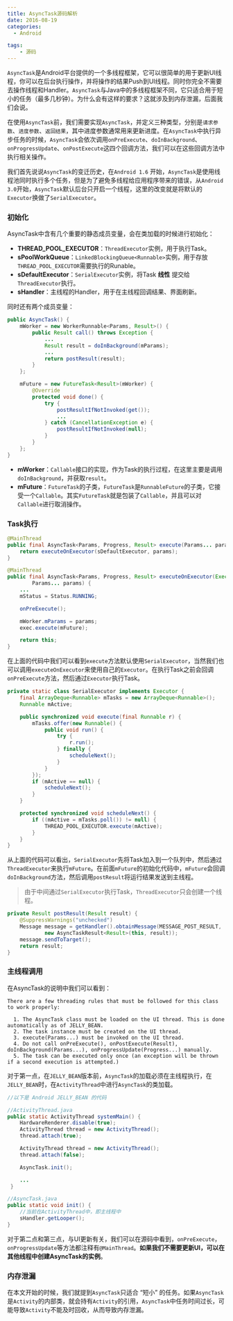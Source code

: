```yaml
---
title: AsyncTask源码解析
date: 2016-08-19
categories:
  - Android

tags:
    - 源码
---
```

`AsyncTask`是Android平台提供的一个多线程框架，它可以很简单的用于更新UI线程，你可以在后台执行操作，并将操作的结果Push到UI线程。同时你完全不需要去操作线程和Handler。`AsyncTask`与Java中的多线程框架不同，它只适合用于短小的任务（最多几秒钟）。为什么会有这样的要求？这就涉及到内存泄漏，后面我们会说。

<!--more-->

在使用`AsyncTask`前，我们需要实现`AsyncTask`，并定义三种类型，分别是`请求参数`、`进度参数`、`返回结果`，其中进度参数通常用来更新进度。在`AsyncTask`中执行异步任务的时候，`AsyncTask`会依次调用`onPreExecute`、`doInBackground`、 `onProgressUpdate`、`onPostExecute`这四个回调方法，我们可以在这些回调方法中执行相关操作。

我们首先说说`AsyncTask`的变迁历史，在`Android 1.6` 开始，`AsyncTask`是使用线程池同时执行多个任务，但是为了避免多线程给应用程序带来的错误，从`Android 3.0`开始，`AsyncTask`默认后台只开启一个线程，这里的改变就是将默认的`Executor`换做了`SerialExecutor`。

### 初始化

AsyncTask中含有几个重要的静态成员变量，会在类加载的时候进行初始化：

  - **THREAD_POOL_EXECUTOR**：`ThreadExecutor`实例，用于执行Task。
  - **sPoolWorkQueue**：`LinkedBlockingQueue<Runnable>`实例，用于存放`THREAD_POOL_EXECUTOR`需要执行的Runable。
  - **sDefaultExecutor**：`SerialExecutor`实例，将Task **线性** 提交给`ThreadExecutor`执行。
  - **sHandler**：主线程的Handler，用于在主线程回调结果、界面刷新。

同时还有两个成员变量：

```Java
public AsyncTask() {
    mWorker = new WorkerRunnable<Params, Result>() {
        public Result call() throws Exception {
            ...
            Result result = doInBackground(mParams);
            ...
            return postResult(result);
        }
    };

    mFuture = new FutureTask<Result>(mWorker) {
        @Override
        protected void done() {
            try {
                postResultIfNotInvoked(get());
                ...
            } catch (CancellationException e) {
                postResultIfNotInvoked(null);
            }
        }
    };
}
```

  - **mWorker**：`Callable`接口的实现，作为Task的执行过程，在这里主要是调用`doInBackground`，并获取`result`。
  - **mFuture**：`FutureTask`的子类，`FutureTask`是`RunnableFuture`的子类，它接受一个`Callable`。其实`FutureTask`就是包装了`Callable`，并且可以对`Callable`进行取消操作。

### Task执行

```Java
@MainThread
public final AsyncTask<Params, Progress, Result> execute(Params... params) {
    return executeOnExecutor(sDefaultExecutor, params);
}

@MainThread
public final AsyncTask<Params, Progress, Result> executeOnExecutor(Executor exec,
        Params... params) {
    ...
    mStatus = Status.RUNNING;

    onPreExecute();

    mWorker.mParams = params;
    exec.execute(mFuture);

    return this;
}
```

在上面的代码中我们可以看到`execute`方法默认使用`SerialExecutor`，当然我们也可以调用`executeOnExecutor`来使用自己的`Executor`。在执行Task之前会回调`onPreExecute`方法，然后通过`Executor`执行Task。

```Java
private static class SerialExecutor implements Executor {
    final ArrayDeque<Runnable> mTasks = new ArrayDeque<Runnable>();
    Runnable mActive;

    public synchronized void execute(final Runnable r) {
        mTasks.offer(new Runnable() {
            public void run() {
                try {
                    r.run();
                } finally {
                    scheduleNext();
                }
            }
        });
        if (mActive == null) {
            scheduleNext();
        }
    }

    protected synchronized void scheduleNext() {
        if ((mActive = mTasks.poll()) != null) {
            THREAD_POOL_EXECUTOR.execute(mActive);
        }
    }
}
```

从上面的代码可以看出，`SerialExecutor`先将Task加入到一个队列中，然后通过`ThreadExecutor`来执行`mFuture`。在前面`mFuture`的初始化代码中，`mFuture`会回调`doInBackground`方法，然后调用`postResult`将运行结果发送到主线程。

> 由于中间通过`SerialExecutor`执行Task，`ThreadExecutor`只会创建一个线程。

```Java
private Result postResult(Result result) {
    @SuppressWarnings("unchecked")
    Message message = getHandler().obtainMessage(MESSAGE_POST_RESULT,
            new AsyncTaskResult<Result>(this, result));
    message.sendToTarget();
    return result;
}
```

### 主线程调用

在AsyncTask的说明中我们可以看到：

```
There are a few threading rules that must be followed for this class to work properly:

  1. The AsyncTask class must be loaded on the UI thread. This is done automatically as of JELLY_BEAN.
  2. The task instance must be created on the UI thread.
  3. execute(Params...) must be invoked on the UI thread.
  4. Do not call onPreExecute(), onPostExecute(Result), doInBackground(Params...), onProgressUpdate(Progress...) manually.
  5. The task can be executed only once (an exception will be thrown if a second execution is attempted.)
```

对于第一点，在`JELLY_BEAN`版本前，`AsyncTask`的加载必须在主线程执行，在`JELLY_BEAN`时，在`ActivityThread`中进行`AsyncTask`的类加载。

```Java
//以下是 Android JELLY_BEAN 的代码

//ActivityThread.java
public static ActivityThread systemMain() {
    HardwareRenderer.disable(true);
    ActivityThread thread = new ActivityThread();
    thread.attach(true);

    ActivityThread thread = new ActivityThread();
    thread.attach(false);

    AsyncTask.init();

    ...
 }

//AsyncTask.java
public static void init() {
    //当前在ActivityThread中，即主线程中
    sHandler.getLooper();
}
```

对于第二点和第三点，与UI更新有关，我们可以在源码中看到，`onPreExecute`，`onProgressUpdate`等方法都注释有`@MainThread`。**如果我们不需要更新UI，可以在其他线程中创建AsyncTask的实例**。

### 内存泄漏

在本文开始的时候，我们就提到`AsyncTask`只适合 “短小” 的任务。如果`AsyncTask`是`Activity`的内部类，就会持有`Activity`的引用，`AsyncTask`中任务时间过长，可能导致`Activity`不能及时回收，从而导致内存泄漏。
